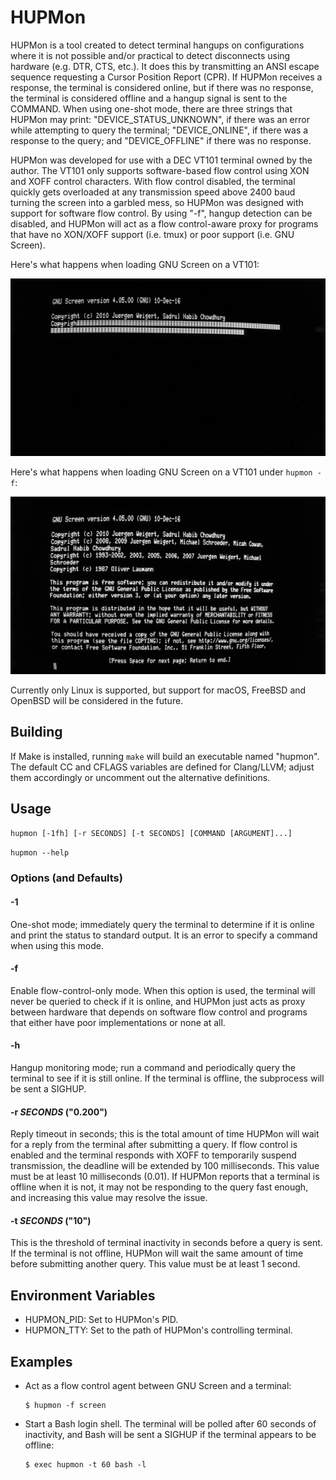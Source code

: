 HUPMon
======

HUPMon is a tool created to detect terminal hangups on configurations where it
is not possible and/or practical to detect disconnects using hardware (e.g.
DTR, CTS, etc.). It does this by transmitting an ANSI escape sequence
requesting a Cursor Position Report (CPR). If HUPMon receives a response, the
terminal is considered online, but if there was no response, the terminal is
considered offline and a hangup signal is sent to the COMMAND. When using
one-shot mode, there are three strings that HUPMon may print:
"DEVICE_STATUS_UNKNOWN", if there was an error while attempting to query the
terminal; "DEVICE_ONLINE", if there was a response to the query; and
"DEVICE_OFFLINE" if there was no response.

HUPMon was developed for use with a DEC VT101 terminal owned by the author. The
VT101 only supports software-based flow control using XON and XOFF control
characters. With flow control disabled, the terminal quickly gets overloaded at
any transmission speed above 2400 baud turning the screen into a garbled mess,
so HUPMon was designed with support for software flow control. By using "-f",
hangup detection can be disabled, and HUPMon will act as a flow control-aware
proxy for programs that have no XON/XOFF support (i.e. tmux) or poor support
(i.e. GNU Screen).

Here's what happens when loading GNU Screen on a VT101:

![GNU Screen on a VT101](hupmon-off.jpg)

Here's what happens when loading GNU Screen on a VT101 under `hupmon -f`:

![GNU Screen on a VT101 inside of "hupmon -f"](hupmon-on.jpg)

Currently only Linux is supported, but support for macOS, FreeBSD and OpenBSD
will be considered in the future.

Building
--------

If Make is installed, running `make` will build an executable named "hupmon".
The default CC and CFLAGS variables are defined for Clang/LLVM; adjust them
accordingly or uncomment out the alternative definitions.

Usage
-----

`hupmon [-1fh] [-r SECONDS] [-t SECONDS] [COMMAND [ARGUMENT]...]`

`hupmon --help`

### Options (and Defaults) ###

#### -1 ####

One-shot mode; immediately query the terminal to determine if it is online and
print the status to standard output. It is an error to specify a command when
using this mode.

#### -f ####

Enable flow-control-only mode. When this option is used, the terminal will
never be queried to check if it is online, and HUPMon just acts as proxy
between hardware that depends on software flow control and programs that either
have poor implementations or none at all.

#### -h ####

Hangup monitoring mode; run a command and periodically query the terminal to
see if it is still online. If the terminal is offline, the subprocess will be
sent a SIGHUP.

#### -r _SECONDS_ ("0.200") ####

Reply timeout in seconds; this is the total amount of time HUPMon will wait for
a reply from the terminal after submitting a query. If flow control is enabled
and the terminal responds with XOFF to temporarily suspend transmission, the
deadline will be extended by 100 milliseconds. This value must be at least 10
milliseconds (0.01). If HUPMon reports that a terminal is offline when it is
not, it may not be responding to the query fast enough, and increasing this
value may resolve the issue.

#### -t _SECONDS_ ("10") ####

This is the threshold of terminal inactivity in seconds before a query is sent.
If the terminal is not offline, HUPMon will wait the same amount of time before
submitting another query. This value must be at least 1 second.

Environment Variables
---------------------

- HUPMON_PID: Set to HUPMon's PID.
- HUPMON_TTY: Set to the path of HUPMon's controlling terminal.

Examples
--------

- Act as a flow control agent between GNU Screen and a terminal:

      $ hupmon -f screen

- Start a Bash login shell. The terminal will be polled after 60 seconds of
  inactivity, and Bash will be sent a SIGHUP if the terminal appears to be
  offline:

      $ exec hupmon -t 60 bash -l
